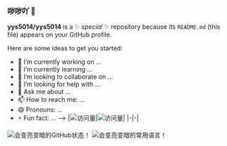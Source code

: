 ### 哕哕吖 👋
**yys5014/yys5014** is a ✨ _special_ ✨ repository because its `README.md` (this file) appears on your GitHub profile.

Here are some ideas to get you started:

- 🔭 I’m currently working on ...
- 🌱 I’m currently learning ...
- 👯 I’m looking to collaborate on ...
- 🤔 I’m looking for help with ...
- 💬 Ask me about ...
- 📫 How to reach me: ...
- 😄 Pronouns: ...
- ⚡ Fun fact: ...
-->
|![访问量](https://visitor-badge.glitch.me/badge?page_id=yys5014&left_text=访%20问%20量)|![访问量](https://profile-counter.glitch.me/yys5014/count.svg)|
|-|-|

<div>
  <picture>
    <source media="(prefers-color-scheme: dark)" srcset="https://github-readme-stats.vercel.app/api?username=yys5014&show_icons=true&locale=cn&theme=github_dark">
    <source media="(prefers-color-scheme: light)" srcset="https://github-readme-stats.vercel.app/api?username=yys5014&show_icons=true&locale=cn">
    <img alt="会变亮变暗的GitHub状态！" src="https://github-readme-stats.vercel.app/api?username=yys5014&show_icons=true&locale=cn">
  </picture>
  <picture>
    <source media="(prefers-color-scheme: dark)" srcset="https://github-readme-stats.vercel.app/api/top-langs?username=yys5014&locale=cn&theme=github_dark">
    <source media="(prefers-color-scheme: light)" srcset="https://github-readme-stats.vercel.app/api/top-langs?username=yys5014&locale=cn">
    <img alt="会变亮变暗的常用语言！" src="https://github-readme-stats.vercel.app/api/top-langs?username=yys5014&locale=cn">
  </picture>
</div>

